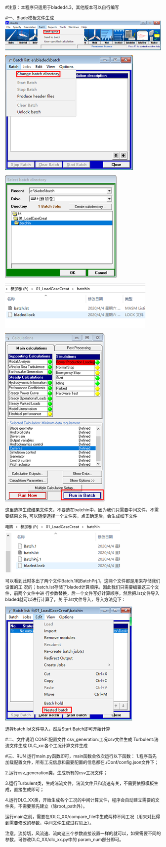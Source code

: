 #注意：本程序只适用于bladed4.3，其他版本可以自行编写

#一、Blade模板文件生成
![batchqueue](.README_images/440abfa6.png)

![Change batch directory](.README_images/406364db.png)

![选择模板文件夹](.README_images/32a335b6.png)

![F盘生成模板文件](.README_images/2c7a876b.png)

![](.README_images/10f58d56.png)

这里选择生成结果文件夹，不要选在batchin中，因为我们只需要中间文件，不需要结果文件,
可以随便选择一个文件夹，点击确定后，会生成如下文件

![](.README_images/2f0e24bf.png)

可以看到此时多出了两个文件Batch.1和BatchPrj.1，这两个文件都是用来存储我们设置的工
况的；batch.lst存储了bladed计算顺序。因此我们只需要编辑这三个文件，前两个文件中进
行参数替换，后一个文件写好计算顺序，然后把.lst文件导入bladed就可以进行计算了，关
于.lst文件导入，导入方法见下：

![](.README_images/7b4f4a4c.png)

选择batch.lst文件导入，然后Start Batch即可开始计算


#二、文件说明
CONF:配置文件
csv_generation:工况csv文件生成
Turbulent:湍流文件生成
DLC_xx:各个工况计算文件生成

#三、RUN
运行main.py函数即可，main函数会依次运行以下函数：
1.程序首先加载配置文件，所有工况信息和需要配置的信息都在./Conf/config.json文件下；

2.运行csv_generation类，生成所有的csv工况文件；

3.运行Turbulent类，生成湍流文件，湍流文件只和流速有关，不需要依照模板生成，直接生成即可；

4.运行DLC_XX类，开始生成各个工况的中间计算文件，程序会自动建立需要的文件夹，不需要预先建立（除root_path外）。

运行main之前，需要在/DLC_XX/compare_file中生成两种不同工况（用来对比得到需要修改的参数，中间文件生成过程见上）。

注意，流剪切，风流速、流向这三个参数直接设置一样的就可以，如果需要不同的参数，可修改DLC_XX/dlc_xx.py中的
param_num部分即可。






















